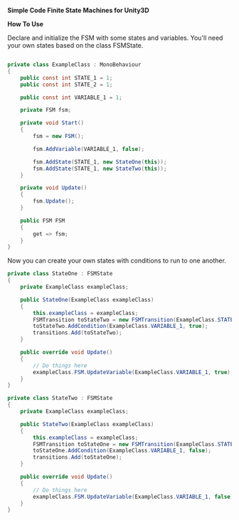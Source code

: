 **Simple Code Finite State Machines for Unity3D**

**How To Use**

Declare and initialize the FSM with some states and variables. You'll need your own states based on the class FSMState.
```C#

private class ExampleClass : MonoBehaviour
{
	public const int STATE_1 = 1;
	public const int STATE_2 = 1;

	public const int VARIABLE_1 = 1;

	private FSM fsm;

	private void Start()
	{
		fsm = new FSM();

		fsm.AddVariable(VARIABLE_1, false);

		fsm.AddState(STATE_1, new StateOne(this));
		fsm.AddState(STATE_1, new StateTwo(this));
	}

	private void Update()
	{
		fsm.Update();
	}

	public FSM FSM
	{
		get => fsm;
	}
}
```

Now you can create your own states with conditions to run to one another.
```C#
private class StateOne : FSMState
{
	private ExampleClass exampleClass;

	public StateOne(ExampleClass exampleClass)
	{
		this.exampleClass = exampleClass;
		FSMTransition toStateTwo = new FSMTransition(ExampleClass.STATE_2);
		toStateTwo.AddCondition(ExampleClass.VARIABLE_1, true);
		transitions.Add(toStateTwo);
	}

	public override void Update()
	{
		// Do things here
		exampleClass.FSM.UpdateVariable(ExampleClass.VARIABLE_1, true);
	}
}

private class StateTwo : FSMState
{
	private ExampleClass exampleClass;

	public StateTwo(ExampleClass exampleClass)
	{
		this.exampleClass = exampleClass;
		FSMTransition toStateOne = new FSMTransition(ExampleClass.STATE_2);
		toStateOne.AddCondition(ExampleClass.VARIABLE_1, false);
		transitions.Add(toStateOne);
	}

	public override void Update()
	{
		// Do things here
		exampleClass.FSM.UpdateVariable(ExampleClass.VARIABLE_1, false);
	}
}
```
